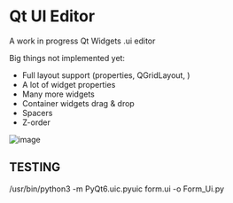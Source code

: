 # Qt UI Editor

A work in progress Qt Widgets .ui editor

Big things not implemented yet:
- Full layout support (properties, QGridLayout, )
- A lot of widget properties
- Many more widgets
- Container widgets drag & drop
- Spacers
- Z-order

![image](https://github.com/user-attachments/assets/5031645d-404d-476f-97c5-3155cd6d73c6)


## TESTING

/usr/bin/python3 -m PyQt6.uic.pyuic form.ui -o Form_Ui.py
